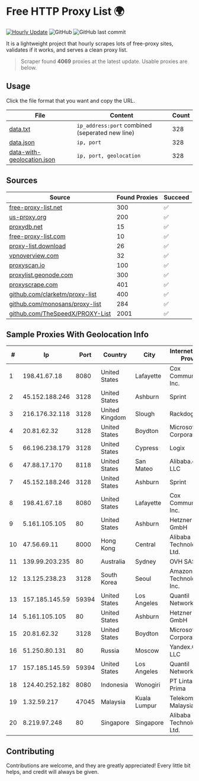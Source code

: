 
# Free HTTP Proxy List 🌍

[![Hourly Update](https://github.com/mertguvencli/http-proxy-list/actions/workflows/main.yml/badge.svg?branch=main)](https://github.com/mertguvencli/http-proxy-list/actions/workflows/main.yml)
![GitHub](https://img.shields.io/github/license/mertguvencli/http-proxy-list)
![GitHub last commit](https://img.shields.io/github/last-commit/mertguvencli/http-proxy-list)

It is a lightweight project that hourly scrapes lots of free-proxy sites, validates if it works, and serves a clean proxy list.


> Scraper found **4069** proxies at the latest update. Usable proxies are below.

## Usage

Click the file format that you want and copy the URL.


|File|Content|Count|
|----|-------|-----|
|[data.txt](https://raw.githubusercontent.com/mertguvencli/http-proxy-list/main/proxy-list/data.txt)|`ip_address:port` combined (seperated new line)|328|
|[data.json](https://raw.githubusercontent.com/mertguvencli/http-proxy-list/main/proxy-list/data.json)|`ip, port`|328|
|[data-with-geolocation.json](https://raw.githubusercontent.com/mertguvencli/http-proxy-list/main/proxy-list/data-with-geolocation.json)|`ip, port, geolocation`|328|

## Sources

|Source|Found Proxies|Succeed|
|------|-------------|-------|
|[free-proxy-list.net](https://free-proxy-list.net)|300|✅|
|[us-proxy.org](https://www.us-proxy.org)|200|✅|
|[proxydb.net](http://proxydb.net)|15|✅|
|[free-proxy-list.com](https://free-proxy-list.com/?page=&port=&type%5B%5D=http&type%5B%5D=https&up_time=0&search=Search)|10|✅|
|[proxy-list.download](https://www.proxy-list.download/HTTP)|26|✅|
|[vpnoverview.com](https://vpnoverview.com/privacy/anonymous-browsing/free-proxy-servers)|32|✅|
|[proxyscan.io](https://www.proxyscan.io)|100|✅|
|[proxylist.geonode.com](https://proxylist.geonode.com/api/proxy-list?limit=300&page=1&sort_by=lastChecked&sort_type=desc&protocols=http,https)|300|✅|
|[proxyscrape.com](https://api.proxyscrape.com/v2/?request=displayproxies&protocol=http&timeout=10000&country=all&ssl=all&anonymity=all)|401|✅|
|[github.com/clarketm/proxy-list](https://raw.githubusercontent.com/clarketm/proxy-list/master/proxy-list-raw.txt)|400|✅|
|[github.com/monosans/proxy-list](https://raw.githubusercontent.com/monosans/proxy-list/main/proxies/http.txt)|284|✅|
|[github.com/TheSpeedX/PROXY-List](https://raw.githubusercontent.com/TheSpeedX/PROXY-List/master/http.txt)|2001|✅|


## Sample Proxies With Geolocation Info

|#|Ip|Port|Country|City|Internet Service Provider|
|-|--|----|-------|----|-------------------------|
|1|198.41.67.18|8080|United States|Lafayette|Cox Communications Inc.|
|2|45.152.188.246|3128|United States|Ashburn|Sprint|
|3|216.176.32.118|3128|United Kingdom|Slough|Rackdog, LLC|
|4|20.81.62.32|3128|United States|Boydton|Microsoft Corporation|
|5|66.196.238.179|3128|United States|Cypress|Logix|
|6|47.88.17.170|8118|United States|San Mateo|Alibaba.com LLC|
|7|45.152.188.246|3128|United States|Ashburn|Sprint|
|8|198.41.67.18|8080|United States|Lafayette|Cox Communications Inc.|
|9|5.161.105.105|80|United States|Ashburn|Hetzner Online GmbH|
|10|47.56.69.11|8000|Hong Kong|Central|Alibaba (US) Technology Co., Ltd.|
|11|139.99.203.235|80|Australia|Sydney|OVH SAS|
|12|13.125.238.23|3128|South Korea|Seoul|Amazon Technologies Inc.|
|13|157.185.145.59|59394|United States|Los Angeles|Quantil Networks Inc|
|14|5.161.105.105|80|United States|Ashburn|Hetzner Online GmbH|
|15|20.81.62.32|3128|United States|Boydton|Microsoft Corporation|
|16|51.250.80.131|80|Russia|Moscow|Yandex.Cloud LLC|
|17|157.185.145.59|59394|United States|Los Angeles|Quantil Networks Inc|
|18|124.40.252.182|8080|Indonesia|Wonogiri|PT Lintas Data Prima|
|19|1.32.59.217|47045|Malaysia|Kuala Lumpur|Telekom Malaysia Berhad|
|20|8.219.97.248|80|Singapore|Singapore|Alibaba (US) Technology Co., Ltd.|



## Contributing

Contributions are welcome, and they are greatly appreciated! Every
little bit helps, and credit will always be given.

